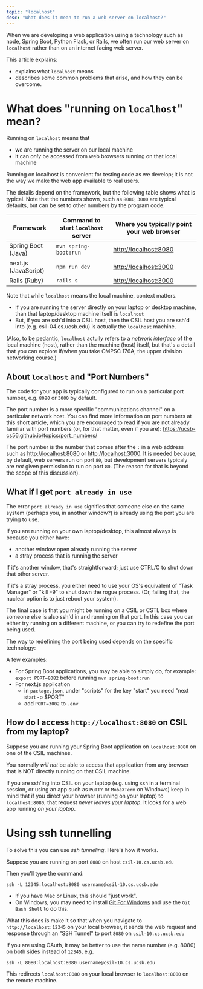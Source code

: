 ```yaml
---
topic: "localhost"
desc: "What does it mean to run a web server on localhost?"
---
```


When we are developing a web application using a technology such as node, Spring Boot, Python Flask, or Rails, we
often run our web server on `localhost` rather than on an internet facing web server.

This article explains:
* explains what `localhost` means
* describes some common problems that arise, and how they can be overcome.

# What does "running on `localhost`" mean?

Running on `localhost` means that 
* we are running the server on our local machine
* it can *only* be accessed from web browsers running on that local machine

Running on localhost is convenient for testing code as we develop; it is not the way we make the web app available to real users.

The details depend on the framework, but the following table shows what is typical.  Note that the numbers shown, such as `8080`, `3000`
are typical defaults, but can be set to other numbers by the program code.

| Framework | Command to start `localhost` server | Where you typically point your web browser |
|-----------|-------------------------------------|----------------------------------|
| Spring Boot (Java) | `mvn spring-boot:run` | <http://localhost:8080> |
| next.js (JavaScript) | `npm run dev` | <http://localhost:3000> |
| Rails (Ruby) | `rails s` | <http://localhost:3000> |

Note that while `localhost` means the local machine, context matters.  

* If you are running the server directly on your laptop or desktop machine, than that laptop/desktop machine itself is `localhost`
* But, if you are ssh'd into a CSIL host, then the CSIL host you are ssh'd into (e.g. csil-04.cs.ucsb.edu) is actually the `localhost` machine.

(Also, to be pedantic, `localhost` actully refers to a *network interface* of the local machine (host), rather than the 
machine (host) itself, but
that's  a detail that you can explore if/when you take CMPSC&nbsp;176A, the upper division networking course.) 


## About `localhost` and "Port Numbers"

The code for your app is typically configured to run on a particular port number, e.g. `8080` or `3000` by default.

The port number is a more specific "communications channel" on a particular network host. 
You can find more information on port numbers
at this short article, which you are encouraged to read if you are not already familiar with port numbers
(or, for that matter, even if you are): <https://ucsb-cs56.github.io/topics/port_numbers/>

The port number is the number that comes after the `:` in a web address such as <http://localhost:8080> or <http://localhost:3000>.
It is needed because, by default, web servers run on port `80`, but development servers typicaly are *not* given
permission to run on port `80`.  (The reason for that is beyond the scope of this discussion).

## What if I get `port already in use`

The error `port already in use` signifies that someone else on the same system (perhaps you, in another window?) 
is already using the port you are trying to use.

If you are running on your own laptop/desktop, this almost always is because you either have:
* another window open already running the server
* a stray process that is running the server

If it's another window, that's straightforward; just use CTRL/C to shut down that other server.

If it's a stray process, you either need to use your OS's equivalent of "Task Manager" or "kill -9" to shut down the
rogue process.  (Or, failing that, the nuclear option is to just reboot your system).

The final case is that you might be running on a CSIL or CSTL box where someone else is also ssh'd in and running
on that port.    In this case you can either try running on a different machine, or you can try to redefine the port
being used.

The way to redefining the port being used depends on the specific technology:

A few examples:

* For Spring Boot applications, you may be able to simply do, for example:
  `export PORT=8082` before running `mvn spring-boot:run`
* For next.js application
  - in `package.json`, under "scripts" for the key "start" you need "next start -p $PORT"
  - add `PORT=3002` to `.env`
  
## How do I access `http://localhost:8080` on CSIL from my laptop?

Suppose you are running your Spring Boot application on `localhost:8080` on one of the CSIL 
machines.

You normally *will not* be able to access that application from any browser that is NOT directly
running on that CSIL machine.

If you are ssh'ing into CSIL on your laptop (e.g. using `ssh` in a terminal session, or using an app such as `PuTTY` or `MobaXTerm` on Windows) keep in mind that if you direct your browser (running on your laptop) to `localhost:8080`, that request *never leaves your laptop*.  It looks for a web app running *on your laptop*.

# Using ssh tunnelling

To solve this you can use *ssh tunneling*.  Here's how it works.

Suppose you are running on port `8080` on host `csil-10.cs.ucsb.edu`

Then you'll type the command: 

```
ssh -L 12345:localhost:8080 username@csil-10.cs.ucsb.edu
```

* If you have Mac or Linux, this should "just work".   
* On Windows, you may need to install [Git For Windows](https://git-scm.com/download/win) and use the `Git Bash Shell` to do this.

What this does is make it so that when you navigate to `http://localhost:12345` on your local browser, 
it sends the web request and response through an "SSH Tunnel" to port `8080` on `csil-10.cs.ucsb.edu`

If you are using OAuth, it may be better to use the name number (e.g. 8080) on both sides instead of `12345`, e.g. 

```
ssh -L 8080:localhost:8080 username@csil-10.cs.ucsb.edu
```

This redirects `localhost:8080` on your local browser to `localhost:8080` on the remote machine.

